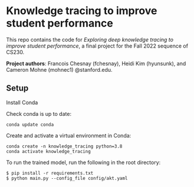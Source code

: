 # Knowledge tracing to improve student performance
This repo contains the code for *Exploring deep knowledge tracing to improve student performance*, a final project for the Fall 2022 sequence of CS230. 

**Project authors**: Francois Chesnay (fchesnay), Heidi Kim (hyunsunk), and Cameron Mohne (mohnec1) @stanford.edu. 

## Setup
Install Conda

Check conda is up to date:
```
conda update conda

```


Create and activate a virtual environment in Conda:
```
conda create -n knowledge_tracing python=3.8
conda activate knowledge_tracing

```

To run the trained model, run the following in the root directory: 
```
$ pip install -r requirements.txt
$ python main.py --config_file config/akt.yaml

```
